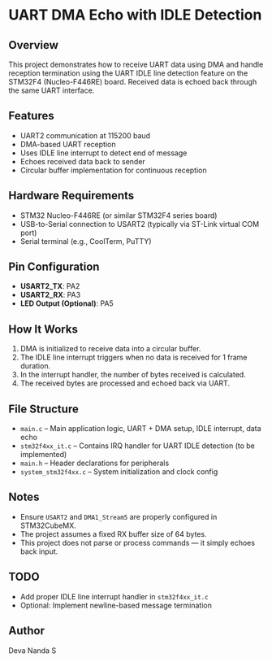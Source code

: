 # UART DMA Echo with IDLE Detection

## Overview
This project demonstrates how to receive UART data using DMA and handle reception termination using the UART IDLE line detection feature on the STM32F4 (Nucleo-F446RE) board. Received data is echoed back through the same UART interface.

## Features
- UART2 communication at 115200 baud
- DMA-based UART reception
- Uses IDLE line interrupt to detect end of message
- Echoes received data back to sender
- Circular buffer implementation for continuous reception

## Hardware Requirements
- STM32 Nucleo-F446RE (or similar STM32F4 series board)
- USB-to-Serial connection to USART2 (typically via ST-Link virtual COM port)
- Serial terminal (e.g., CoolTerm, PuTTY)

## Pin Configuration
- **USART2_TX**: PA2  
- **USART2_RX**: PA3  
- **LED Output (Optional)**: PA5

## How It Works
1. DMA is initialized to receive data into a circular buffer.
2. The IDLE line interrupt triggers when no data is received for 1 frame duration.
3. In the interrupt handler, the number of bytes received is calculated.
4. The received bytes are processed and echoed back via UART.

## File Structure
- `main.c` – Main application logic, UART + DMA setup, IDLE interrupt, data echo
- `stm32f4xx_it.c` – Contains IRQ handler for UART IDLE detection (to be implemented)
- `main.h` – Header declarations for peripherals
- `system_stm32f4xx.c` – System initialization and clock config

## Notes
- Ensure `USART2` and `DMA1_Stream5` are properly configured in STM32CubeMX.
- The project assumes a fixed RX buffer size of 64 bytes.
- This project does not parse or process commands — it simply echoes back input.

## TODO
- Add proper IDLE line interrupt handler in `stm32f4xx_it.c`
- Optional: Implement newline-based message termination

## Author
Deva Nanda S

